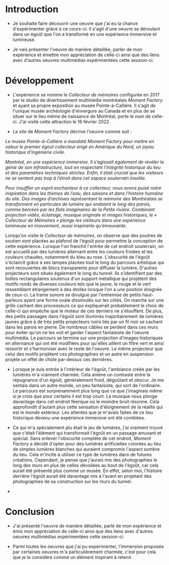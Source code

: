 # Introduction

- Je souhaite faire découvrir une oeuvre que j'ai eu la chance d'expérimenter grâce à ce cours-ci. Il s'agit d'une oeuvre se déroulant dans un égoût que l'on a transformé en une expérience immersive et lumineuse. 

- Je vais présenter l'oeuvre de manière détaillée, parler de mon expérience et émettre mon appréciation de celle-ci ainsi que des liens avec d'autres oeuvres multimédias expérimentées cette session-ci. 

# Développement

- L'expérience se nomme le *Collecteur de mémoires* configurée en 2017 par le studio de divertissement multimédia montréalais *Moment Factory* et ayant sa propre exposition au musée Pointe-à-Callière. Il s'agit de l'unique musée archéologie d'envergure au Canada et en plus de se situer sur le lieu même de naissance de Montréal, porte le nom de celle-ci. J'ai visité cette attraction le 16 février 2022. 

- Le site de *Moment Factory* décrive l'oeuvre comme suit : 

*Le musée Pointe-à-Callière a mandaté Moment Factory pour mettre en valeur le premier égout collecteur érigé en Amérique du Nord, un joyau historique d’ingénierie civile.*

*Montréal, en une expérience immersive. Il s’agissait également de révéler le génie de son infrastructure, tout en respectant l’intégrité historique du lieu et des paramètres techniques strictes. Enfin, il était crucial que les visiteurs ne se sentent pas trop à l’étroit dans cet espace souterrain insolite.*

*Pour insuffler un esprit enchanteur à ce collecteur, nous avons puisé notre inspiration dans les thèmes de l’eau, des saisons et dans l’histoire humaine du site. Des images d’archives représentant la mémoire des Montréalais se transforment en particules de lumière qui ondoient le long des parois, comme bercées par les flots imaginaires de la Petite rivière. Combinant projection vidéo, éclairage, musique originale et images historiques, le « Collecteur de Mémoires » plonge les visiteurs dans une expérience lumineuse en mouvement, aussi inspirante qu’émouvante.*

Lorsqu'on visite le *Collecteur de mémoires*, on observe que des poutres de soutien sont placées au plafond de l'égoût pour permettre la conception de cette expérience. Lorsque l'on franchit l'entrée de cet endroit souterrain, on est accueilli par des lumières alternant entre les couleurs froides et les couleurs chaudes, notamment du bleu au rose. L'obscurité de l'égoût s'éclaircit grâce à ses lampes placées tout le long du parcours artistique qui sont recouvertes de blocs transparents pour diffuser la lumière. D'autres projecteurs sont situés également le long du tunnel. Ils s'identifient par des boîtes rectangulaires soutenus d'un support métallique qui projètent des motifs ronds de diverses couleurs tels que le jaune, le rouge et le vert ressemblant étrangement à des étoiles lorsque l'on a une position éloignée de ceux-ci. La trame sonore se divulgue par l'entremise de petits haut-parleurs ayant une forme ovale dissimulés sur les côtés. On marche sur une grille cachant des processeurs ce qui expliquerait probablement le choix de celle-ci qui empêche que le moteur de ces derniers ne s'étouffent. De plus, des petits passages dans l'égoût sont illuminés majoritairement de lumières jaunes grâce à de très petits projecteurs noirs liés par un fil noir se cachant dans les parois en pierre. De nombreux câbles se perdent dans ces murs pour éviter qu'on ne les voit et garder l'aspect fantaisiste de l'oeuvre multimédia. Le parcours se termine sur une projection d'images historiques en alternance qui ont été modifiées pour qu'elles aillent un filtre vert et ainsi ressortir et s'harmoniser avec le reste de l'oeuvre. Le même projecteur que celui des motifs projètent ces photographies et un autre en suspension projète un effet de chûte par-dessus ces dernières.  

- Lorsque je suis entrée à l'intérieur de l'égoût, l'ambiance créée par les lumières m'a vraiment charmée. Cela amène un contraste entre la répugnance d'un égoût, généralement froid, dégoûtant et obscur. Je me sentais dans un autre monde, un peu fantaisiste, qui sort de l'ordinaire. Le parcours est surprenamment plus long que ce que j'imaginais même si je crois que pour certains il est trop court. La musique nous plonge davantage dans cet endroit féerique où le moindre bruit résonne. Cela approfondit d'autant plus cette sensation d'éloignement de la réalité qui est le monde extérieur. Les attentes que je m'avais faites de ce lieu historique devenu une expérience immersive ont été comblées. 

- Ce qui m'a spécialement plu était le jeu de lumières, j'ai vraiment trouvé que c'était l'élément qui transformait l'égoût en un passage amusant et spécial. Sans enlever l'obscurité complète de cet endroit, *Moment Factory* a décidé d'opter pour des lumières artificielles colorées au lieu de simples lumières blanches qui auraient compromis l'aspect sombre du lieu. Cela m'incite à utiliser ce type de lumières dans de futures créations. Cependant, je pense que j'aurais mis des photographies le long des murs en plus de celles dévoilées au bout de l'égoût, car cela aurait été présenté plus comme un musée. En effet, selon moi, l'histoire derrière l'égoût aurait été davantage mis à l'avant en projetant des photographies de sa construction sur les murs du tunnel. 

- 

# Conclusion

- J'ai présenté l'oeuvre de manière détaillée, parlé de mon expérience et émis mon appréciation de celle-ci ainsi que des liens avec d'autres oeuvres multimédias expérimentées cette session-ci.  

- Parmi toutes les oeuvres que j'ai pu expérimenter, l'immersion proposée par certaines oeuvres m'a particulièrement charmée, c'est pour cela que je la considère comme un élément inspirant à retenir.   

 
 
 
 
